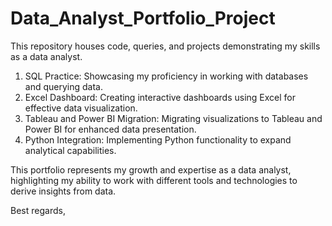 # Data_Analyst_Portfolio_Project
 This repository houses code, queries, and projects demonstrating my skills as a data analyst. 
1. SQL Practice: Showcasing my proficiency in working with databases and querying data.
2. Excel Dashboard: Creating interactive dashboards using Excel for effective data visualization.
3. Tableau and Power BI Migration: Migrating visualizations to Tableau and Power BI for enhanced data presentation.
4. Python Integration: Implementing Python functionality to expand analytical capabilities.


This portfolio represents my growth and expertise as a data analyst, highlighting my ability to work with different tools and technologies to derive insights from data.

Best regards,
